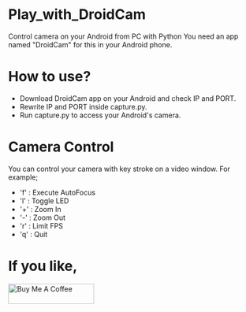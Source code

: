 # Play_with_DroidCam
Control camera on your Android from PC with Python
You need an app named "DroidCam" for this in your Android phone.

# How to use?
* Download DroidCam app on your Android and check IP and PORT.
* Rewrite IP and PORT inside capture.py.
* Run capture.py to access your Android's camera.

# Camera Control
You can control your camera with key stroke on a video window. For example;
* 'f' :  Execute AutoFocus
* 'l' :  Toggle LED
* '+' :  Zoom In
* '-' :  Zoom Out
* 'r' :  Limit FPS
* 'q' :  Quit


# If you like,
<a href="https://www.buymeacoffee.com/aiueoabc" target="_blank"><img src="https://cdn.buymeacoffee.com/buttons/default-orange.png" alt="Buy Me A Coffee" height="41" width="174"></a>
